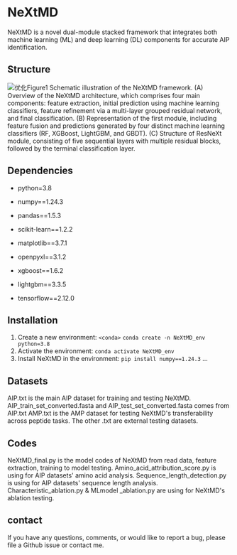 # NeXtMD
NeXtMD is a novel dual-module stacked framework that integrates both machine learning (ML) and deep learning (DL) components for accurate AIP identification.

## Structure
![优化Figure1](https://github.com/user-attachments/assets/fc4e653a-f9c5-4aa1-81d2-0565bbfd2f18)
Schematic illustration of the NeXtMD framework. (A) Overview of the NeXtMD architecture, which comprises four main components: feature extraction, initial prediction using machine learning classifiers, feature refinement via a multi-layer grouped residual network, and final classification. (B) Representation of the first module, including feature fusion and predictions generated by four distinct machine learning classifiers (RF, XGBoost, LightGBM, and GBDT). (C) Structure of ResNeXt module, consisting of five sequential layers with multiple residual blocks, followed by the terminal classification layer.

## Dependencies
* python=3.8

* numpy==1.24.3 
* pandas==1.5.3 
* scikit-learn==1.2.2 
* matplotlib==3.7.1 
* openpyxl==3.1.2 
* xgboost==1.6.2 
* lightgbm==3.3.5 
* tensorflow==2.12.0

## Installation
1. Create a new environment: `<conda>` 
```conda create -n NeXtMD_env python=3.8```
2. Activate the environment:
```conda activate NeXtMD_env```
3. Install NeXtMD in the environment:
```pip install numpy==1.24.3```
...

## Datasets
AIP.txt is the main AIP dataset for training and testing NeXtMD.
AIP_train_set_converted.fasta and AIP_test_set_converted.fasta comes from AIP.txt
AMP.txt is the AMP dataset for testing NeXtMD's transferability across peptide tasks.
The other .txt are external testing datasets.

## Codes
NeXtMD_final.py is the model codes of NeXtMD from read data, feature extraction, training to model testing.
Amino_acid_attribution_score.py is using for AIP datasets' amino acid analysis.
Sequence_length_detection.py is using for AIP datasets' sequence length analysis.
Characteristic_ablation.py & MLmodel _ablation.py are using for NeXtMD's ablation testing.

## contact
If you have any questions, comments, or would like to report a bug, please file a Github issue or contact me.
